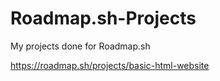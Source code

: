 # Roadmap.sh-Projects
My projects done for Roadmap.sh

https://roadmap.sh/projects/basic-html-website
